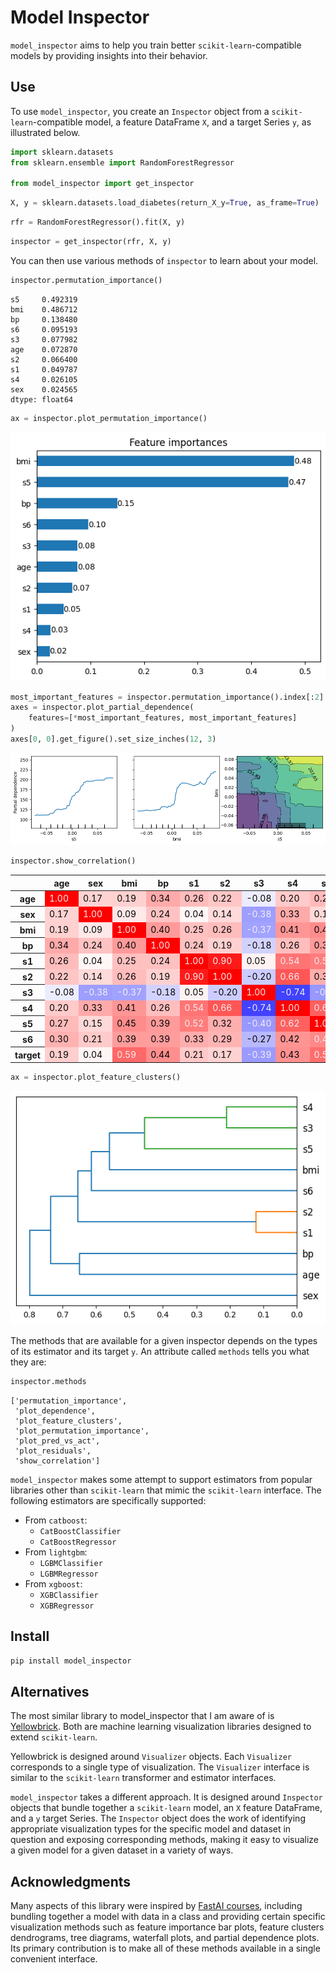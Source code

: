 Model Inspector
================

<!-- WARNING: THIS FILE WAS AUTOGENERATED! DO NOT EDIT! -->

`model_inspector` aims to help you train better
`scikit-learn`-compatible models by providing insights into their
behavior.

## Use

To use `model_inspector`, you create an `Inspector` object from a
`scikit-learn`-compatible model, a feature DataFrame `X`, and a target
Series `y`, as illustrated below.

``` python
import sklearn.datasets
from sklearn.ensemble import RandomForestRegressor

from model_inspector import get_inspector
```

``` python
X, y = sklearn.datasets.load_diabetes(return_X_y=True, as_frame=True)
```

``` python
rfr = RandomForestRegressor().fit(X, y)
```

``` python
inspector = get_inspector(rfr, X, y)
```

You can then use various methods of `inspector` to learn about your
model.

``` python
inspector.permutation_importance()
```

    s5     0.492319
    bmi    0.486712
    bp     0.138480
    s6     0.095193
    s3     0.077982
    age    0.072870
    s2     0.066400
    s1     0.049787
    s4     0.026105
    sex    0.024565
    dtype: float64

``` python
ax = inspector.plot_permutation_importance()
```

![](index_files/figure-commonmark/cell-7-output-1.png)

``` python
most_important_features = inspector.permutation_importance().index[:2]
axes = inspector.plot_partial_dependence(
    features=[*most_important_features, most_important_features]
)
axes[0, 0].get_figure().set_size_inches(12, 3)
```

![](index_files/figure-commonmark/cell-8-output-1.png)

``` python
inspector.show_correlation()
```

<style type="text/css">
#T_3ba74_row0_col0, #T_3ba74_row1_col1, #T_3ba74_row2_col2, #T_3ba74_row3_col3, #T_3ba74_row4_col4, #T_3ba74_row5_col5, #T_3ba74_row6_col6, #T_3ba74_row7_col7, #T_3ba74_row8_col8, #T_3ba74_row9_col9, #T_3ba74_row10_col10 {
  background-color: #ff0000;
  color: #f1f1f1;
}
#T_3ba74_row0_col1, #T_3ba74_row1_col0, #T_3ba74_row5_col10, #T_3ba74_row10_col5 {
  background-color: #ffd2d2;
  color: #000000;
}
#T_3ba74_row0_col2, #T_3ba74_row2_col0, #T_3ba74_row3_col5, #T_3ba74_row5_col3 {
  background-color: #ffd0d0;
  color: #000000;
}
#T_3ba74_row0_col3, #T_3ba74_row1_col7, #T_3ba74_row3_col0, #T_3ba74_row7_col1 {
  background-color: #ffaaaa;
  color: #000000;
}
#T_3ba74_row0_col4, #T_3ba74_row2_col5, #T_3ba74_row4_col0, #T_3ba74_row5_col2 {
  background-color: #ffbcbc;
  color: #000000;
}
#T_3ba74_row0_col5, #T_3ba74_row5_col0 {
  background-color: #ffc6c6;
  color: #000000;
}
#T_3ba74_row0_col6, #T_3ba74_row6_col0 {
  background-color: #ececff;
  color: #000000;
}
#T_3ba74_row0_col7, #T_3ba74_row1_col9, #T_3ba74_row7_col0, #T_3ba74_row9_col1 {
  background-color: #ffcaca;
  color: #000000;
}
#T_3ba74_row0_col8, #T_3ba74_row8_col0 {
  background-color: #ffbaba;
  color: #000000;
}
#T_3ba74_row0_col9, #T_3ba74_row9_col0 {
  background-color: #ffb2b2;
  color: #000000;
}
#T_3ba74_row0_col10, #T_3ba74_row10_col0 {
  background-color: #ffcece;
  color: #000000;
}
#T_3ba74_row1_col2, #T_3ba74_row2_col1 {
  background-color: #ffe8e8;
  color: #000000;
}
#T_3ba74_row1_col3, #T_3ba74_row3_col1 {
  background-color: #ffc2c2;
  color: #000000;
}
#T_3ba74_row1_col4, #T_3ba74_row4_col1 {
  background-color: #fff6f6;
  color: #000000;
}
#T_3ba74_row1_col5, #T_3ba74_row5_col1 {
  background-color: #ffdada;
  color: #000000;
}
#T_3ba74_row1_col6, #T_3ba74_row6_col1 {
  background-color: #9e9eff;
  color: #f1f1f1;
}
#T_3ba74_row1_col8, #T_3ba74_row8_col1 {
  background-color: #ffd8d8;
  color: #000000;
}
#T_3ba74_row1_col10, #T_3ba74_row10_col1 {
  background-color: #fff4f4;
  color: #000000;
}
#T_3ba74_row2_col3, #T_3ba74_row3_col2, #T_3ba74_row3_col8, #T_3ba74_row8_col3 {
  background-color: #ff9a9a;
  color: #000000;
}
#T_3ba74_row2_col4, #T_3ba74_row3_col4, #T_3ba74_row4_col2, #T_3ba74_row4_col3 {
  background-color: #ffc0c0;
  color: #000000;
}
#T_3ba74_row2_col6, #T_3ba74_row6_col2 {
  background-color: #a2a2ff;
  color: #f1f1f1;
}
#T_3ba74_row2_col7, #T_3ba74_row7_col2 {
  background-color: #ff9696;
  color: #000000;
}
#T_3ba74_row2_col8, #T_3ba74_row8_col2 {
  background-color: #ff8c8c;
  color: #000000;
}
#T_3ba74_row2_col9, #T_3ba74_row3_col9, #T_3ba74_row9_col2, #T_3ba74_row9_col3 {
  background-color: #ff9c9c;
  color: #000000;
}
#T_3ba74_row2_col10, #T_3ba74_row10_col2 {
  background-color: #ff6868;
  color: #f1f1f1;
}
#T_3ba74_row3_col6, #T_3ba74_row6_col3 {
  background-color: #d2d2ff;
  color: #000000;
}
#T_3ba74_row3_col7, #T_3ba74_row7_col3 {
  background-color: #ffbebe;
  color: #000000;
}
#T_3ba74_row3_col10, #T_3ba74_row10_col3 {
  background-color: #ff8e8e;
  color: #000000;
}
#T_3ba74_row4_col5, #T_3ba74_row5_col4 {
  background-color: #ff1a1a;
  color: #f1f1f1;
}
#T_3ba74_row4_col6, #T_3ba74_row6_col4 {
  background-color: #fff2f2;
  color: #000000;
}
#T_3ba74_row4_col7, #T_3ba74_row7_col4 {
  background-color: #ff7474;
  color: #f1f1f1;
}
#T_3ba74_row4_col8, #T_3ba74_row8_col4 {
  background-color: #ff7c7c;
  color: #f1f1f1;
}
#T_3ba74_row4_col9, #T_3ba74_row9_col4 {
  background-color: #ffacac;
  color: #000000;
}
#T_3ba74_row4_col10, #T_3ba74_row10_col4 {
  background-color: #ffc8c8;
  color: #000000;
}
#T_3ba74_row5_col6, #T_3ba74_row6_col5 {
  background-color: #ccccff;
  color: #000000;
}
#T_3ba74_row5_col7, #T_3ba74_row7_col5 {
  background-color: #ff5656;
  color: #f1f1f1;
}
#T_3ba74_row5_col8, #T_3ba74_row8_col5 {
  background-color: #ffaeae;
  color: #000000;
}
#T_3ba74_row5_col9, #T_3ba74_row9_col5 {
  background-color: #ffb4b4;
  color: #000000;
}
#T_3ba74_row6_col7, #T_3ba74_row7_col6 {
  background-color: #4242ff;
  color: #f1f1f1;
}
#T_3ba74_row6_col8, #T_3ba74_row8_col6 {
  background-color: #9898ff;
  color: #f1f1f1;
}
#T_3ba74_row6_col9, #T_3ba74_row9_col6 {
  background-color: #b8b8ff;
  color: #000000;
}
#T_3ba74_row6_col10, #T_3ba74_row10_col6 {
  background-color: #9a9aff;
  color: #f1f1f1;
}
#T_3ba74_row7_col8, #T_3ba74_row8_col7 {
  background-color: #ff6060;
  color: #f1f1f1;
}
#T_3ba74_row7_col9, #T_3ba74_row9_col7 {
  background-color: #ff9494;
  color: #000000;
}
#T_3ba74_row7_col10, #T_3ba74_row10_col7 {
  background-color: #ff9090;
  color: #000000;
}
#T_3ba74_row8_col9, #T_3ba74_row9_col8 {
  background-color: #ff8888;
  color: #f1f1f1;
}
#T_3ba74_row8_col10, #T_3ba74_row10_col8 {
  background-color: #ff6e6e;
  color: #f1f1f1;
}
#T_3ba74_row9_col10, #T_3ba74_row10_col9 {
  background-color: #ff9e9e;
  color: #000000;
}
</style>
<table id="T_3ba74">
  <thead>
    <tr>
      <th class="blank level0" >&nbsp;</th>
      <th id="T_3ba74_level0_col0" class="col_heading level0 col0" >age</th>
      <th id="T_3ba74_level0_col1" class="col_heading level0 col1" >sex</th>
      <th id="T_3ba74_level0_col2" class="col_heading level0 col2" >bmi</th>
      <th id="T_3ba74_level0_col3" class="col_heading level0 col3" >bp</th>
      <th id="T_3ba74_level0_col4" class="col_heading level0 col4" >s1</th>
      <th id="T_3ba74_level0_col5" class="col_heading level0 col5" >s2</th>
      <th id="T_3ba74_level0_col6" class="col_heading level0 col6" >s3</th>
      <th id="T_3ba74_level0_col7" class="col_heading level0 col7" >s4</th>
      <th id="T_3ba74_level0_col8" class="col_heading level0 col8" >s5</th>
      <th id="T_3ba74_level0_col9" class="col_heading level0 col9" >s6</th>
      <th id="T_3ba74_level0_col10" class="col_heading level0 col10" >target</th>
    </tr>
  </thead>
  <tbody>
    <tr>
      <th id="T_3ba74_level0_row0" class="row_heading level0 row0" >age</th>
      <td id="T_3ba74_row0_col0" class="data row0 col0" >1.00</td>
      <td id="T_3ba74_row0_col1" class="data row0 col1" >0.17</td>
      <td id="T_3ba74_row0_col2" class="data row0 col2" >0.19</td>
      <td id="T_3ba74_row0_col3" class="data row0 col3" >0.34</td>
      <td id="T_3ba74_row0_col4" class="data row0 col4" >0.26</td>
      <td id="T_3ba74_row0_col5" class="data row0 col5" >0.22</td>
      <td id="T_3ba74_row0_col6" class="data row0 col6" >-0.08</td>
      <td id="T_3ba74_row0_col7" class="data row0 col7" >0.20</td>
      <td id="T_3ba74_row0_col8" class="data row0 col8" >0.27</td>
      <td id="T_3ba74_row0_col9" class="data row0 col9" >0.30</td>
      <td id="T_3ba74_row0_col10" class="data row0 col10" >0.19</td>
    </tr>
    <tr>
      <th id="T_3ba74_level0_row1" class="row_heading level0 row1" >sex</th>
      <td id="T_3ba74_row1_col0" class="data row1 col0" >0.17</td>
      <td id="T_3ba74_row1_col1" class="data row1 col1" >1.00</td>
      <td id="T_3ba74_row1_col2" class="data row1 col2" >0.09</td>
      <td id="T_3ba74_row1_col3" class="data row1 col3" >0.24</td>
      <td id="T_3ba74_row1_col4" class="data row1 col4" >0.04</td>
      <td id="T_3ba74_row1_col5" class="data row1 col5" >0.14</td>
      <td id="T_3ba74_row1_col6" class="data row1 col6" >-0.38</td>
      <td id="T_3ba74_row1_col7" class="data row1 col7" >0.33</td>
      <td id="T_3ba74_row1_col8" class="data row1 col8" >0.15</td>
      <td id="T_3ba74_row1_col9" class="data row1 col9" >0.21</td>
      <td id="T_3ba74_row1_col10" class="data row1 col10" >0.04</td>
    </tr>
    <tr>
      <th id="T_3ba74_level0_row2" class="row_heading level0 row2" >bmi</th>
      <td id="T_3ba74_row2_col0" class="data row2 col0" >0.19</td>
      <td id="T_3ba74_row2_col1" class="data row2 col1" >0.09</td>
      <td id="T_3ba74_row2_col2" class="data row2 col2" >1.00</td>
      <td id="T_3ba74_row2_col3" class="data row2 col3" >0.40</td>
      <td id="T_3ba74_row2_col4" class="data row2 col4" >0.25</td>
      <td id="T_3ba74_row2_col5" class="data row2 col5" >0.26</td>
      <td id="T_3ba74_row2_col6" class="data row2 col6" >-0.37</td>
      <td id="T_3ba74_row2_col7" class="data row2 col7" >0.41</td>
      <td id="T_3ba74_row2_col8" class="data row2 col8" >0.45</td>
      <td id="T_3ba74_row2_col9" class="data row2 col9" >0.39</td>
      <td id="T_3ba74_row2_col10" class="data row2 col10" >0.59</td>
    </tr>
    <tr>
      <th id="T_3ba74_level0_row3" class="row_heading level0 row3" >bp</th>
      <td id="T_3ba74_row3_col0" class="data row3 col0" >0.34</td>
      <td id="T_3ba74_row3_col1" class="data row3 col1" >0.24</td>
      <td id="T_3ba74_row3_col2" class="data row3 col2" >0.40</td>
      <td id="T_3ba74_row3_col3" class="data row3 col3" >1.00</td>
      <td id="T_3ba74_row3_col4" class="data row3 col4" >0.24</td>
      <td id="T_3ba74_row3_col5" class="data row3 col5" >0.19</td>
      <td id="T_3ba74_row3_col6" class="data row3 col6" >-0.18</td>
      <td id="T_3ba74_row3_col7" class="data row3 col7" >0.26</td>
      <td id="T_3ba74_row3_col8" class="data row3 col8" >0.39</td>
      <td id="T_3ba74_row3_col9" class="data row3 col9" >0.39</td>
      <td id="T_3ba74_row3_col10" class="data row3 col10" >0.44</td>
    </tr>
    <tr>
      <th id="T_3ba74_level0_row4" class="row_heading level0 row4" >s1</th>
      <td id="T_3ba74_row4_col0" class="data row4 col0" >0.26</td>
      <td id="T_3ba74_row4_col1" class="data row4 col1" >0.04</td>
      <td id="T_3ba74_row4_col2" class="data row4 col2" >0.25</td>
      <td id="T_3ba74_row4_col3" class="data row4 col3" >0.24</td>
      <td id="T_3ba74_row4_col4" class="data row4 col4" >1.00</td>
      <td id="T_3ba74_row4_col5" class="data row4 col5" >0.90</td>
      <td id="T_3ba74_row4_col6" class="data row4 col6" >0.05</td>
      <td id="T_3ba74_row4_col7" class="data row4 col7" >0.54</td>
      <td id="T_3ba74_row4_col8" class="data row4 col8" >0.52</td>
      <td id="T_3ba74_row4_col9" class="data row4 col9" >0.33</td>
      <td id="T_3ba74_row4_col10" class="data row4 col10" >0.21</td>
    </tr>
    <tr>
      <th id="T_3ba74_level0_row5" class="row_heading level0 row5" >s2</th>
      <td id="T_3ba74_row5_col0" class="data row5 col0" >0.22</td>
      <td id="T_3ba74_row5_col1" class="data row5 col1" >0.14</td>
      <td id="T_3ba74_row5_col2" class="data row5 col2" >0.26</td>
      <td id="T_3ba74_row5_col3" class="data row5 col3" >0.19</td>
      <td id="T_3ba74_row5_col4" class="data row5 col4" >0.90</td>
      <td id="T_3ba74_row5_col5" class="data row5 col5" >1.00</td>
      <td id="T_3ba74_row5_col6" class="data row5 col6" >-0.20</td>
      <td id="T_3ba74_row5_col7" class="data row5 col7" >0.66</td>
      <td id="T_3ba74_row5_col8" class="data row5 col8" >0.32</td>
      <td id="T_3ba74_row5_col9" class="data row5 col9" >0.29</td>
      <td id="T_3ba74_row5_col10" class="data row5 col10" >0.17</td>
    </tr>
    <tr>
      <th id="T_3ba74_level0_row6" class="row_heading level0 row6" >s3</th>
      <td id="T_3ba74_row6_col0" class="data row6 col0" >-0.08</td>
      <td id="T_3ba74_row6_col1" class="data row6 col1" >-0.38</td>
      <td id="T_3ba74_row6_col2" class="data row6 col2" >-0.37</td>
      <td id="T_3ba74_row6_col3" class="data row6 col3" >-0.18</td>
      <td id="T_3ba74_row6_col4" class="data row6 col4" >0.05</td>
      <td id="T_3ba74_row6_col5" class="data row6 col5" >-0.20</td>
      <td id="T_3ba74_row6_col6" class="data row6 col6" >1.00</td>
      <td id="T_3ba74_row6_col7" class="data row6 col7" >-0.74</td>
      <td id="T_3ba74_row6_col8" class="data row6 col8" >-0.40</td>
      <td id="T_3ba74_row6_col9" class="data row6 col9" >-0.27</td>
      <td id="T_3ba74_row6_col10" class="data row6 col10" >-0.39</td>
    </tr>
    <tr>
      <th id="T_3ba74_level0_row7" class="row_heading level0 row7" >s4</th>
      <td id="T_3ba74_row7_col0" class="data row7 col0" >0.20</td>
      <td id="T_3ba74_row7_col1" class="data row7 col1" >0.33</td>
      <td id="T_3ba74_row7_col2" class="data row7 col2" >0.41</td>
      <td id="T_3ba74_row7_col3" class="data row7 col3" >0.26</td>
      <td id="T_3ba74_row7_col4" class="data row7 col4" >0.54</td>
      <td id="T_3ba74_row7_col5" class="data row7 col5" >0.66</td>
      <td id="T_3ba74_row7_col6" class="data row7 col6" >-0.74</td>
      <td id="T_3ba74_row7_col7" class="data row7 col7" >1.00</td>
      <td id="T_3ba74_row7_col8" class="data row7 col8" >0.62</td>
      <td id="T_3ba74_row7_col9" class="data row7 col9" >0.42</td>
      <td id="T_3ba74_row7_col10" class="data row7 col10" >0.43</td>
    </tr>
    <tr>
      <th id="T_3ba74_level0_row8" class="row_heading level0 row8" >s5</th>
      <td id="T_3ba74_row8_col0" class="data row8 col0" >0.27</td>
      <td id="T_3ba74_row8_col1" class="data row8 col1" >0.15</td>
      <td id="T_3ba74_row8_col2" class="data row8 col2" >0.45</td>
      <td id="T_3ba74_row8_col3" class="data row8 col3" >0.39</td>
      <td id="T_3ba74_row8_col4" class="data row8 col4" >0.52</td>
      <td id="T_3ba74_row8_col5" class="data row8 col5" >0.32</td>
      <td id="T_3ba74_row8_col6" class="data row8 col6" >-0.40</td>
      <td id="T_3ba74_row8_col7" class="data row8 col7" >0.62</td>
      <td id="T_3ba74_row8_col8" class="data row8 col8" >1.00</td>
      <td id="T_3ba74_row8_col9" class="data row8 col9" >0.46</td>
      <td id="T_3ba74_row8_col10" class="data row8 col10" >0.57</td>
    </tr>
    <tr>
      <th id="T_3ba74_level0_row9" class="row_heading level0 row9" >s6</th>
      <td id="T_3ba74_row9_col0" class="data row9 col0" >0.30</td>
      <td id="T_3ba74_row9_col1" class="data row9 col1" >0.21</td>
      <td id="T_3ba74_row9_col2" class="data row9 col2" >0.39</td>
      <td id="T_3ba74_row9_col3" class="data row9 col3" >0.39</td>
      <td id="T_3ba74_row9_col4" class="data row9 col4" >0.33</td>
      <td id="T_3ba74_row9_col5" class="data row9 col5" >0.29</td>
      <td id="T_3ba74_row9_col6" class="data row9 col6" >-0.27</td>
      <td id="T_3ba74_row9_col7" class="data row9 col7" >0.42</td>
      <td id="T_3ba74_row9_col8" class="data row9 col8" >0.46</td>
      <td id="T_3ba74_row9_col9" class="data row9 col9" >1.00</td>
      <td id="T_3ba74_row9_col10" class="data row9 col10" >0.38</td>
    </tr>
    <tr>
      <th id="T_3ba74_level0_row10" class="row_heading level0 row10" >target</th>
      <td id="T_3ba74_row10_col0" class="data row10 col0" >0.19</td>
      <td id="T_3ba74_row10_col1" class="data row10 col1" >0.04</td>
      <td id="T_3ba74_row10_col2" class="data row10 col2" >0.59</td>
      <td id="T_3ba74_row10_col3" class="data row10 col3" >0.44</td>
      <td id="T_3ba74_row10_col4" class="data row10 col4" >0.21</td>
      <td id="T_3ba74_row10_col5" class="data row10 col5" >0.17</td>
      <td id="T_3ba74_row10_col6" class="data row10 col6" >-0.39</td>
      <td id="T_3ba74_row10_col7" class="data row10 col7" >0.43</td>
      <td id="T_3ba74_row10_col8" class="data row10 col8" >0.57</td>
      <td id="T_3ba74_row10_col9" class="data row10 col9" >0.38</td>
      <td id="T_3ba74_row10_col10" class="data row10 col10" >1.00</td>
    </tr>
  </tbody>
</table>

``` python
ax = inspector.plot_feature_clusters()
```

![](index_files/figure-commonmark/cell-10-output-1.png)

The methods that are available for a given inspector depends on the
types of its estimator and its target `y`. An attribute called `methods`
tells you what they are:

``` python
inspector.methods
```

    ['permutation_importance',
     'plot_dependence',
     'plot_feature_clusters',
     'plot_permutation_importance',
     'plot_pred_vs_act',
     'plot_residuals',
     'show_correlation']

`model_inspector` makes some attempt to support estimators from popular
libraries other than `scikit-learn` that mimic the `scikit-learn`
interface. The following estimators are specifically supported:

- From `catboost`:
  - `CatBoostClassifier`
  - `CatBoostRegressor`
- From `lightgbm`:
  - `LGBMClassifier`
  - `LGBMRegressor`
- From `xgboost`:
  - `XGBClassifier`
  - `XGBRegressor`

## Install

`pip install model_inspector`

## Alternatives

The most similar library to model_inspector that I am aware of is
[Yellowbrick](https://www.scikit-yb.org/en/latest/). Both are machine
learning visualization libraries designed to extend `scikit-learn`.

Yellowbrick is designed around `Visualizer` objects. Each `Visualizer`
corresponds to a single type of visualization. The `Visualizer`
interface is similar to the `scikit-learn` transformer and estimator
interfaces.

`model_inspector` takes a different approach. It is designed around
`Inspector` objects that bundle together a `scikit-learn` model, an `X`
feature DataFrame, and a `y` target Series. The `Inspector` object does
the work of identifying appropriate visualization types for the specific
model and dataset in question and exposing corresponding methods, making
it easy to visualize a given model for a given dataset in a variety of
ways.

## Acknowledgments

Many aspects of this library were inspired by [FastAI
courses](https://course.fast.ai/), including bundling together a model
with data in a class and providing certain specific visualization
methods such as feature importance bar plots, feature clusters
dendrograms, tree diagrams, waterfall plots, and partial dependence
plots. Its primary contribution is to make all of these methods
available in a single convenient interface.
